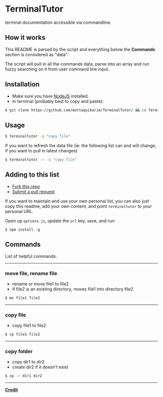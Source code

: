 # TerminalTutor

terminal documentation accessible via commandline.

## How it works

This README is parsed by the script and everything below the **Commands** section is considered as "data".

The script will pull in all the commands data, parse into an array and run fuzzy searching on it from user command line input.

## Installation

* Make sure you have [NodeJS](https://nodejs.org/en/download/) installed.
* In terminal (probably best to copy and paste):

```bash
$ git clone https://github.com/mottaquikarim/TerminalTutor/ && cd TerminalTutor && npm install -g
```

## Usage

```bash
$ terminaltutor -q "copy file"
```

If you want to refresh the data file (ie: the following list can and will change, if you want to pull in latest changes)

```bash
$ terminaltutor -r -q "copy file"
```

## Adding to this list

* [Fork this repo](https://help.github.com/articles/fork-a-repo/)
* [Submit a pull request](https://help.github.com/articles/about-pull-requests/)

If you want to maintain and use your own personal list, you can also just copy this readme, add your own content, and point `terminaltutor` to your personal URL. 

Open up `options.js`, update the `url` key, save, and run:

```
$ npm install -g
```

## Commands

List of helpful commands.

---

### move file, rename file

* rename or move file1 to file2
* if file2 is an existing directory, moves file1 into directory file2

```bash
$ mv file1 file2
```
---

### copy file

* copy file1 to file2

```bash
$ cp file1 file2
```
---

### copy folder

* copy dir1 to dir2
* create dir2 if it doesn't exist
```bash
$ cp -r dir1 dir2
```

---

**[Credit](https://files.fosswire.com/2007/08/fwunixref.pdf)**

